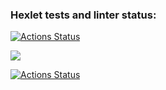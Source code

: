 ### Hexlet tests and linter status:
[![Actions Status](https://github.com/nikboxinbox/frontend-project-lvl1/workflows/hexlet-check/badge.svg)](https://github.com/nikboxinbox/frontend-project-lvl1/actions)

<a href="https://codeclimate.com/github/codeclimate/codeclimate/maintainability"><img src="https://api.codeclimate.com/v1/badges/a99a88d28ad37a79dbf6/maintainability" /></a>

[![Actions Status](https://github.com/nikboxinbox/frontend-project-lvl1/workflows/link/badge.svg)](https://github.com/nikboxinbox/frontend-project-lvl1/actions)





